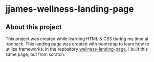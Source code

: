 # jjames-wellness-landing-page

## About this project

This project was created while learning HTML & CSS during my time at Ironhack.  This landing page was created with bootstrap to learn how to utilize frameworks.  In the repository [wellness-landing-page](https://github.com/jas0nmjames/wellness-landing-page), I built this same page, but from scratch.
